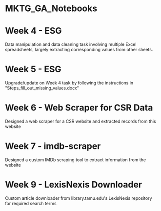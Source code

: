 # MKTG_GA_Notebooks

# Week 4 - ESG
Data manipulation and data cleaning task involving multiple Excel spreadsheets, largely extracting corresponding values from other sheets.

# Week 5 - ESG
Upgrade/update on Week 4 task by following the instructions in "Steps_fill_out_missing_values.docx"

# Week 6 - Web Scraper for CSR Data
Designed a web scraper for a CSR website and extracted records from this website

# Week 7 - imdb-scraper
Designed a custom IMDb scraping tool to extract information from the website

# Week 9 - LexisNexis Downloader
Custom article downloader from library.tamu.edu's LexisNexis repository for required search terms
